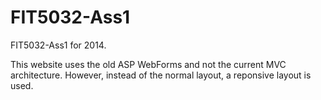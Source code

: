 FIT5032-Ass1
============

FIT5032-Ass1 for 2014. 

This website uses the old ASP WebForms and not the current MVC architecture. However, instead of the normal layout, a reponsive layout is used.
